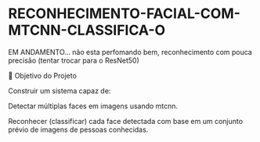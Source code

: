 # RECONHECIMENTO-FACIAL-COM-MTCNN-CLASSIFICA-O
 EM ANDAMENTO... não esta perfomando bem, reconhecimento com pouca precisão (tentar trocar para o ResNet50)

🎯 Objetivo do Projeto

Construir um sistema capaz de:

  Detectar múltiplas faces em imagens usando mtcnn.
  
  Reconhecer (classificar) cada face detectada com base em um conjunto prévio de imagens de pessoas conhecidas.


